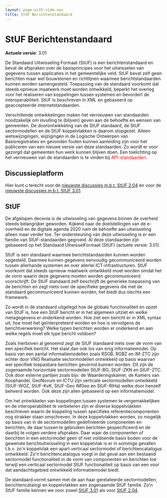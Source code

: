 ```yaml
---
layout: page-with-side-nav
title: StUF Berichtenstandaard
---
```

# StUF Berichtenstandaard

**Actuele versie**: 3.01

De Standaard Uitwisseling Formaat (StUF) is een berichtenstandaard en bevat de afspraken over de basisprincipes voor het uitwisselen van gegevens tussen applicaties in het gemeentelijke veld. StUF bevat zelf geen berichten maar wel bouwstenen en richtlijnen waarmee berichtstandaarden kunnen worden samengesteld. Toepassing van de standaard voorkomt dat steeds opnieuw maatwerk moet worden ontwikkeld, beperkt het overleg voor het realiseren van koppelingen tussen systemen en bevordert de interoperabiliteit. StUF is beschreven in XML en gebaseerd op geaccepteerde internetstandaarden.

Verschillende ontwikkelingen maken het vernieuwen van standaarden noodzakelijk om invulling te (blijven) geven aan de behoefte en wensen van gemeenten. De doorontwikkeling van de StUF standaard, de StUF sectormodellen en de StUF koppelvlakken is daarom stopgezet. Alleen wetswijzigingen, wijzigingen in de Logische Ontwerpen van Basisregistraties en gevonden fouten kunnen aanleiding zijn voor het publiceren van een nieuwe versie van deze standaarden. Zo wordt er voor gezorgd dat gemeenten hun werk kunnen blijven doen. Een toelichting op het vernieuwen van de standaarden is te vinden bij <span style="color:red">API-standaarden</span>.

## Discussieplatform
Hier kunt u terecht voor de [nieuwste discussies m.b.t. StUF 2.04](https://github.com/VNG-Realisatie/StUF-Standaarden/labels/StUF%202.04) en voor de [nieuwste discussies m.b.t. StUF 3.01](https://github.com/VNG-Realisatie/StUF-Standaarden/labels/StUF%203.01).

## StUF
De afgelopen decenia is de uitwisseling van gegevens binnen de overheid steeds belangrijker geworden. Kijkend naar de doelstellingen van de e-overheid en de digitale agenda 2020 nam de behoefte aan uitwisseling alleen maar verder toe. Ter ondersteuning van deze uitwisseling is er een familie van StUF-standaarden gegroeid. Al deze standaarden zijn gebaseerd op het Standaard UitwisselFormaat (StUF) (actuele versie: 3.01).

StUF is een standaard waarmee berichtstandaarden kunnen worden opgesteld. Daarmee kunnen gegevens eenvoudig gecommuniceerd worden tussen allerhande systemen en over allerlei ICT-infrastructuren. StUF voorkomt dat steeds opnieuw maatwerk ontwikkeld moet worden omdat het de vorm waarin deze gegevens moeten worden gecommuniceerd voorschrijft. De StUF standaard zelf beschrijft de generieke toepassing van de berichten en zegt niets over de specifieke gegevens die met de standaard gecommuniceerd kunnen worden, het biedt dus slechts een framework.

Zo wordt in de standaard uitgelegd hoe de globale functionaliteit en opzet van StUF is, hoe een StUF bericht er in het algemeen uitziet en welke metagegevens er onderkend worden. Hoe ziet een bericht er in XML syntax uit, hoe moet het geïnterpreteerd worden en hoe is vervolgens de berichtverwerking? Welke typen berichten worden er onderkend en aan welke regels moet elk type bericht voldoen?

Zoals hierboven al genoemd zegt de StUF standaard niets over de vorm van een specifiek bericht. Het staat dan ook los van enig informatiemodel. Op basis van een aantal informatiemodellen zoals RSGB, RGBZ en IM-ZTC zijn echter door VNG Realisatie sectormodellen ontwikkeld op basis waarvan wel specifiek toepasbare berichten gevormd kunnen worden. Dit zijn de zogenaamde horizontale sectormodellen StUF-BG, StUF-ZKN en StUF-ZTC. Ook door externe partijen zoals bijv. de Waarderingskamer, de Kamers van Koophandel, GeoNovum en ICTU zijn verticale sectormodellen ontwikkeld (StUF-WOZ, StUF-KvK, StUF-Geo IMGeo en StUF-RIHa) welke door henzelf beheerd worden. Ook deze zijn allen gebaseerd op een informatiemodel.

Om het ontwikkelen van koppelingen tussen systemen te vergemakkelijken en de interoperabiliteit te verbeteren zijn er diverse koppelvlakken beschreven waarin de koppeling tussen specifieke referentiecomponenten nog strakker staan omschreven. In deze koppelvlakken worden, zo mogelijk op basis van in de sectormodellen gedefinieerde componenten en berichten, de daar tussen te gebruiken berichten gespecificeerd en de daarbij te volgen verdere afspraken. Daar waar de componenten of berichten in een sectormodel geen of niet voldoende basis boden voor de gewenste berichtuitwisseling in een koppelvlak is er in sommige gevallen t.b.v. zo'n koppelvlak een apart verticaal sectormodel of berichtencatalogus ontwikkeld. Zo'n berichtencatalogus voegt in dat geval aan een bestaand sectormodel functionaliteit in de vorm van componenten en berichten toe terwijl een verticaal sectormodel StUF functionaliteit op basis van een voor dat aandachtsgebied ontwikkeld informatiemodel biedt.

De standaard vormt samen met de aan haar gerelateerde sectormodellen, berichtencatalogi en koppelvlakken een zogenaamde StUF familie. Zo'n StUF familie kennen we voor zowel [StUF 3.01](https://vng-realisatie.github.io/StUF-onderlaag/301-familie) als voor [StUF 2.04](https://vng-realisatie.github.io/StUF-onderlaag/204-familie).
